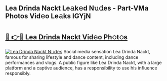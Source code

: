 ## Lea Drinda Nackt Le𝚊k𝚎d N𝚞𝚍es - Part-VMa Photos Vid𝚎o Le𝚊ks IGYjN

# <h2><a href="http://fb6spt.evod.top/?m=Lea+Drinda+Nackt">🔗 👉🔴 Lea Drinda Nackt Vid𝚎o Ph𝚘t𝚘s</a></h2>

[![Lea Drinda Nackt N𝚞d𝚎s](https://i.imgur.com/8V9OHl7.gif)](http://fb6spt.evod.top/?m=Lea+Drinda+Nackt)
Social media sensation Lea Drinda Nackt, famous for sharing lifestyle and dance content, including dance performances and vlogs. A public figure like Lea Drinda Nackt, with a large platform and a captive audience, has a responsibility to use his influence responsibly. 
